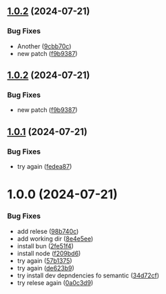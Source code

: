 ## [1.0.2](https://github.com/R2-Wireless/redis-queues-exporter/compare/v1.0.1...v1.0.2) (2024-07-21)


### Bug Fixes

* Another ([9cbb70c](https://github.com/R2-Wireless/redis-queues-exporter/commit/9cbb70c247a22d08e2cc14242b512fa4236e3358))
* new patch ([f9b9387](https://github.com/R2-Wireless/redis-queues-exporter/commit/f9b9387991f188de6c4f82a952419158f2264c80))

## [1.0.2](https://github.com/R2-Wireless/redis-queues-exporter/compare/v1.0.1...v1.0.2) (2024-07-21)


### Bug Fixes

* new patch ([f9b9387](https://github.com/R2-Wireless/redis-queues-exporter/commit/f9b9387991f188de6c4f82a952419158f2264c80))

## [1.0.1](https://github.com/R2-Wireless/redis-monitoring/compare/v1.0.0...v1.0.1) (2024-07-21)


### Bug Fixes

* try again ([fedea87](https://github.com/R2-Wireless/redis-monitoring/commit/fedea8752c8f44559cffd82372b0c0de34d254d1))

# 1.0.0 (2024-07-21)


### Bug Fixes

* add relese ([98b740c](https://github.com/R2-Wireless/redis-monitoring/commit/98b740c622da0348d018b72dda56a602794b4401))
* add working dir ([8e4e5ee](https://github.com/R2-Wireless/redis-monitoring/commit/8e4e5ee9b8585ad8a2699d8c4ef7116347f624db))
* install bun ([2fe51f4](https://github.com/R2-Wireless/redis-monitoring/commit/2fe51f45bdd32c1459dc96e8fb02daa90654a923))
* install node ([f209bd6](https://github.com/R2-Wireless/redis-monitoring/commit/f209bd6cd1a017e9f4ff2e979596eaaa53adbb82))
* try again ([57b1375](https://github.com/R2-Wireless/redis-monitoring/commit/57b1375b57d602d9accb1e0a0845e72926dcf5d4))
* try again ([de623b9](https://github.com/R2-Wireless/redis-monitoring/commit/de623b92220061c6000873a37400da0e04074ce4))
* try install dev depndencies fo semantic ([34d72cf](https://github.com/R2-Wireless/redis-monitoring/commit/34d72cf6dafe7df30129df8b2bf11f3e4cc8b00a))
* try relese again ([0a0c3d9](https://github.com/R2-Wireless/redis-monitoring/commit/0a0c3d9902f639123ec893e07387e34b53988484))
